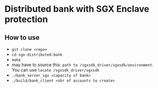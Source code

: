 # Distributed bank with SGX Enclave protection

## How to use

- `git clone <repo>`
- `cd sgx-distributed-bank `
- `make `
- may have to source this: `path to /sgxsdk_driver/sgxsdk/environment`. You can use `locate /sgxsdk_driver/sgxsdk`
- `./bank_server_sgx <capacity of bank>`
- `./build/bank_client <nbr of accounts to create>`

